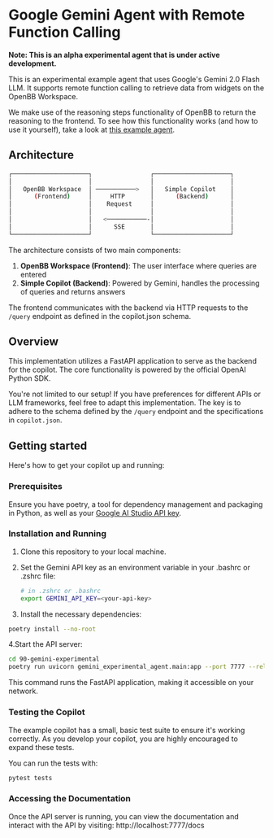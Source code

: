 # Google Gemini Agent with Remote Function Calling
**Note: This is an alpha experimental agent that is under active development.**

This is an experimental example agent that uses Google's Gemini 2.0 Flash LLM.
It supports remote function calling to retrieve data from widgets on the OpenBB
Workspace.

We make use of the reasoning steps functionality of OpenBB to return the
reasoning to the frontend. To see how this functionality works (and how to use
it yourself), take a look at [this example agent](https://github.com/OpenBB-finance/copilot-for-openbb/tree/main/03-simple-copilot-reasoning-steps).

## Architecture

```sh
┌─────────────────────┐                ┌─────────────────────┐
│                     │                │                     │
│   OpenBB Workspace  │ ───────────>   │   Simple Copilot    │
│      (Frontend)     │     HTTP       │      (Backend)      │
│                     │    Request     │                     │
│                     │                │                     │
│                     │   <───────────-│                     │
│                     │      SSE       │                     │
└─────────────────────┘                └─────────────────────┘
```

The architecture consists of two main components:

1. **OpenBB Workspace (Frontend)**: The user interface where queries are entered
2. **Simple Copilot (Backend)**: Powered by Gemini, handles the processing of
   queries and returns answers

The frontend communicates with the backend via HTTP requests to the `/query`
endpoint as defined in the copilot.json schema.

## Overview

This implementation utilizes a FastAPI application to serve as the backend for
the copilot. The core functionality is powered by the official OpenAI Python
SDK.

You're not limited to our setup! If you have preferences for different APIs or
LLM frameworks, feel free to adapt this implementation. The key is to adhere to
the schema defined by the `/query` endpoint and the specifications in
`copilot.json`.

## Getting started

Here's how to get your copilot up and running:

### Prerequisites

Ensure you have poetry, a tool for dependency management and packaging in
Python, as well as your [Google AI Studio API key](https://aistudio.google.com/app/apikey).

### Installation and Running

1. Clone this repository to your local machine.

2. Set the Gemini API key as an environment variable in your .bashrc or .zshrc file:

    ``` sh
    # in .zshrc or .bashrc
    export GEMINI_API_KEY=<your-api-key>
    ```

3. Install the necessary dependencies:

``` sh
poetry install --no-root
```

4.Start the API server:

``` sh
cd 90-gemini-experimental
poetry run uvicorn gemini_experimental_agent.main:app --port 7777 --reload
```

This command runs the FastAPI application, making it accessible on your network.

### Testing the Copilot

The example copilot has a small, basic test suite to ensure it's
working correctly. As you develop your copilot, you are highly encouraged to
expand these tests.

You can run the tests with:

```sh
pytest tests
```

### Accessing the Documentation

Once the API server is running, you can view the documentation and interact with
the API by visiting: http://localhost:7777/docs
